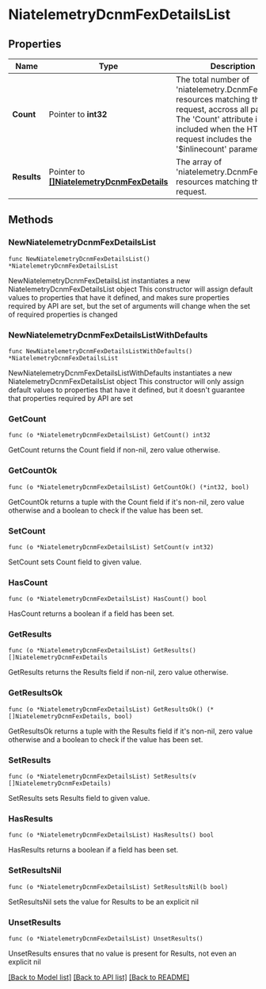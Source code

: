# NiatelemetryDcnmFexDetailsList

## Properties

Name | Type | Description | Notes
------------ | ------------- | ------------- | -------------
**Count** | Pointer to **int32** | The total number of &#39;niatelemetry.DcnmFexDetails&#39; resources matching the request, accross all pages. The &#39;Count&#39; attribute is included when the HTTP GET request includes the &#39;$inlinecount&#39; parameter. | [optional] 
**Results** | Pointer to [**[]NiatelemetryDcnmFexDetails**](NiatelemetryDcnmFexDetails.md) | The array of &#39;niatelemetry.DcnmFexDetails&#39; resources matching the request. | [optional] 

## Methods

### NewNiatelemetryDcnmFexDetailsList

`func NewNiatelemetryDcnmFexDetailsList() *NiatelemetryDcnmFexDetailsList`

NewNiatelemetryDcnmFexDetailsList instantiates a new NiatelemetryDcnmFexDetailsList object
This constructor will assign default values to properties that have it defined,
and makes sure properties required by API are set, but the set of arguments
will change when the set of required properties is changed

### NewNiatelemetryDcnmFexDetailsListWithDefaults

`func NewNiatelemetryDcnmFexDetailsListWithDefaults() *NiatelemetryDcnmFexDetailsList`

NewNiatelemetryDcnmFexDetailsListWithDefaults instantiates a new NiatelemetryDcnmFexDetailsList object
This constructor will only assign default values to properties that have it defined,
but it doesn't guarantee that properties required by API are set

### GetCount

`func (o *NiatelemetryDcnmFexDetailsList) GetCount() int32`

GetCount returns the Count field if non-nil, zero value otherwise.

### GetCountOk

`func (o *NiatelemetryDcnmFexDetailsList) GetCountOk() (*int32, bool)`

GetCountOk returns a tuple with the Count field if it's non-nil, zero value otherwise
and a boolean to check if the value has been set.

### SetCount

`func (o *NiatelemetryDcnmFexDetailsList) SetCount(v int32)`

SetCount sets Count field to given value.

### HasCount

`func (o *NiatelemetryDcnmFexDetailsList) HasCount() bool`

HasCount returns a boolean if a field has been set.

### GetResults

`func (o *NiatelemetryDcnmFexDetailsList) GetResults() []NiatelemetryDcnmFexDetails`

GetResults returns the Results field if non-nil, zero value otherwise.

### GetResultsOk

`func (o *NiatelemetryDcnmFexDetailsList) GetResultsOk() (*[]NiatelemetryDcnmFexDetails, bool)`

GetResultsOk returns a tuple with the Results field if it's non-nil, zero value otherwise
and a boolean to check if the value has been set.

### SetResults

`func (o *NiatelemetryDcnmFexDetailsList) SetResults(v []NiatelemetryDcnmFexDetails)`

SetResults sets Results field to given value.

### HasResults

`func (o *NiatelemetryDcnmFexDetailsList) HasResults() bool`

HasResults returns a boolean if a field has been set.

### SetResultsNil

`func (o *NiatelemetryDcnmFexDetailsList) SetResultsNil(b bool)`

 SetResultsNil sets the value for Results to be an explicit nil

### UnsetResults
`func (o *NiatelemetryDcnmFexDetailsList) UnsetResults()`

UnsetResults ensures that no value is present for Results, not even an explicit nil

[[Back to Model list]](../README.md#documentation-for-models) [[Back to API list]](../README.md#documentation-for-api-endpoints) [[Back to README]](../README.md)


